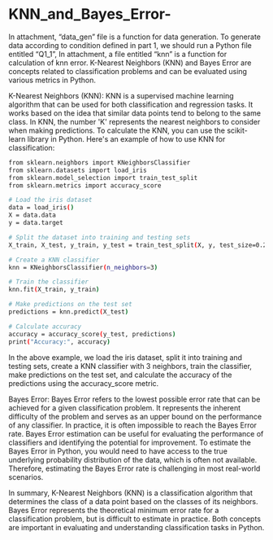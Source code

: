 # KNN_and_Bayes_Error-
In attachment, “data_gen” file is a function for data generation. To generate data according to condition defined in part 1, we should run a Python file entitled “Q1_1”, In attachment, a file entitled “knn” is a function for calculation of knn error.
K-Nearest Neighbors (KNN) and Bayes Error are concepts related to classification problems and can be evaluated using various metrics in Python.

K-Nearest Neighbors (KNN):
KNN is a supervised machine learning algorithm that can be used for both classification and regression tasks. It works based on the idea that similar data points tend to belong to the same class. In KNN, the number 'K' represents the nearest neighbors to consider when making predictions. To calculate the KNN, you can use the scikit-learn library in Python.
Here's an example of how to use KNN for classification:

```bash
from sklearn.neighbors import KNeighborsClassifier
from sklearn.datasets import load_iris
from sklearn.model_selection import train_test_split
from sklearn.metrics import accuracy_score

# Load the iris dataset
data = load_iris()
X = data.data
y = data.target

# Split the dataset into training and testing sets
X_train, X_test, y_train, y_test = train_test_split(X, y, test_size=0.2, random_state=42)

# Create a KNN classifier
knn = KNeighborsClassifier(n_neighbors=3)

# Train the classifier
knn.fit(X_train, y_train)

# Make predictions on the test set
predictions = knn.predict(X_test)

# Calculate accuracy
accuracy = accuracy_score(y_test, predictions)
print("Accuracy:", accuracy)
```
In the above example, we load the iris dataset, split it into training and testing sets, create a KNN classifier with 3 neighbors, train the classifier, make predictions on the test set, and calculate the accuracy of the predictions using the accuracy_score metric.

Bayes Error:
Bayes Error refers to the lowest possible error rate that can be achieved for a given classification problem. It represents the inherent difficulty of the problem and serves as an upper bound on the performance of any classifier. In practice, it is often impossible to reach the Bayes Error rate. Bayes Error estimation can be useful for evaluating the performance of classifiers and identifying the potential for improvement.
To estimate the Bayes Error in Python, you would need to have access to the true underlying probability distribution of the data, which is often not available. Therefore, estimating the Bayes Error rate is challenging in most real-world scenarios.

In summary, K-Nearest Neighbors (KNN) is a classification algorithm that determines the class of a data point based on the classes of its neighbors. Bayes Error represents the theoretical minimum error rate for a classification problem, but is difficult to estimate in practice. Both concepts are important in evaluating and understanding classification tasks in Python.
